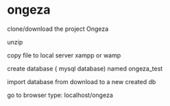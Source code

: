 # ongeza
clone/download  the project Ongeza

unzip 

copy file to local server xampp or wamp

create database { mysql database) named ongeza_test

import database from download to a new created db

go to browser type: localhost/ongeza
